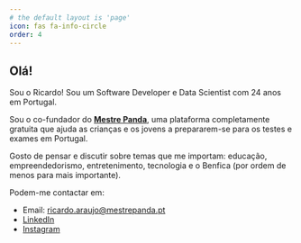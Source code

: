 ```yaml
---
# the default layout is 'page'
icon: fas fa-info-circle
order: 4
---
```



## Olá! 

Sou o Ricardo! Sou um Software Developer e Data Scientist com 24 anos em Portugal. 

Sou o co-fundador do **[Mestre Panda](https://mestrepanda.pt/)**, uma plataforma completamente gratuita que ajuda as crianças e os jovens a prepararem-se para os testes e exames em Portugal. 

Gosto de pensar e discutir sobre temas que me importam: educação, empreendedorismo, entretenimento, tecnologia e o Benfica (por ordem de menos para mais importante).

Podem-me contactar em: 

- Email: ricardo.araujo@mestrepanda.pt
- [LinkedIn](https://www.linkedin.com/in/ricardo-araújo-b78099156)
- [Instagram](https://www.instagram.com/ricardoluisaraujo2006)